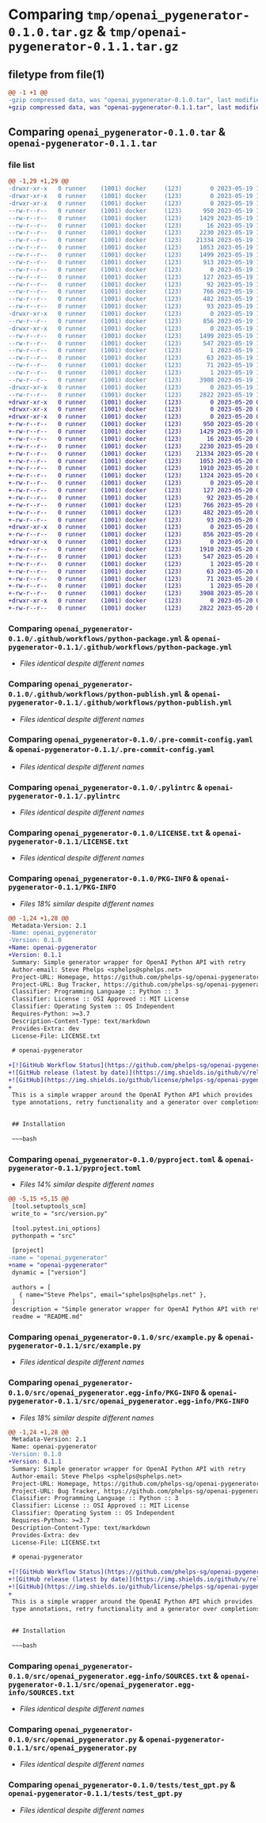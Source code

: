 # Comparing `tmp/openai_pygenerator-0.1.0.tar.gz` & `tmp/openai-pygenerator-0.1.1.tar.gz`

## filetype from file(1)

```diff
@@ -1 +1 @@
-gzip compressed data, was "openai_pygenerator-0.1.0.tar", last modified: Fri May 19 15:54:07 2023, max compression
+gzip compressed data, was "openai-pygenerator-0.1.1.tar", last modified: Sat May 20 08:07:55 2023, max compression
```

## Comparing `openai_pygenerator-0.1.0.tar` & `openai-pygenerator-0.1.1.tar`

### file list

```diff
@@ -1,29 +1,29 @@
-drwxr-xr-x   0 runner    (1001) docker     (123)        0 2023-05-19 15:54:07.641098 openai_pygenerator-0.1.0/
-drwxr-xr-x   0 runner    (1001) docker     (123)        0 2023-05-19 15:54:07.637098 openai_pygenerator-0.1.0/.github/
-drwxr-xr-x   0 runner    (1001) docker     (123)        0 2023-05-19 15:54:07.641098 openai_pygenerator-0.1.0/.github/workflows/
--rw-r--r--   0 runner    (1001) docker     (123)      950 2023-05-19 15:53:56.000000 openai_pygenerator-0.1.0/.github/workflows/python-package.yml
--rw-r--r--   0 runner    (1001) docker     (123)     1429 2023-05-19 15:53:56.000000 openai_pygenerator-0.1.0/.github/workflows/python-publish.yml
--rw-r--r--   0 runner    (1001) docker     (123)       16 2023-05-19 15:53:56.000000 openai_pygenerator-0.1.0/.gitignore
--rw-r--r--   0 runner    (1001) docker     (123)     2230 2023-05-19 15:53:56.000000 openai_pygenerator-0.1.0/.pre-commit-config.yaml
--rw-r--r--   0 runner    (1001) docker     (123)    21334 2023-05-19 15:53:56.000000 openai_pygenerator-0.1.0/.pylintrc
--rw-r--r--   0 runner    (1001) docker     (123)     1053 2023-05-19 15:53:56.000000 openai_pygenerator-0.1.0/LICENSE.txt
--rw-r--r--   0 runner    (1001) docker     (123)     1499 2023-05-19 15:54:07.641098 openai_pygenerator-0.1.0/PKG-INFO
--rw-r--r--   0 runner    (1001) docker     (123)      913 2023-05-19 15:53:56.000000 openai_pygenerator-0.1.0/README.md
--rw-r--r--   0 runner    (1001) docker     (123)        0 2023-05-19 15:53:56.000000 openai_pygenerator-0.1.0/conftest.py
--rw-r--r--   0 runner    (1001) docker     (123)      127 2023-05-19 15:53:56.000000 openai_pygenerator-0.1.0/mypy-tests.ini
--rw-r--r--   0 runner    (1001) docker     (123)       92 2023-05-19 15:53:56.000000 openai_pygenerator-0.1.0/mypy.ini
--rw-r--r--   0 runner    (1001) docker     (123)      766 2023-05-19 15:53:56.000000 openai_pygenerator-0.1.0/pyproject.toml
--rw-r--r--   0 runner    (1001) docker     (123)      482 2023-05-19 15:54:07.641098 openai_pygenerator-0.1.0/setup.cfg
--rw-r--r--   0 runner    (1001) docker     (123)       93 2023-05-19 15:53:56.000000 openai_pygenerator-0.1.0/setup.py
-drwxr-xr-x   0 runner    (1001) docker     (123)        0 2023-05-19 15:54:07.641098 openai_pygenerator-0.1.0/src/
--rw-r--r--   0 runner    (1001) docker     (123)      856 2023-05-19 15:53:56.000000 openai_pygenerator-0.1.0/src/example.py
-drwxr-xr-x   0 runner    (1001) docker     (123)        0 2023-05-19 15:54:07.641098 openai_pygenerator-0.1.0/src/openai_pygenerator.egg-info/
--rw-r--r--   0 runner    (1001) docker     (123)     1499 2023-05-19 15:54:07.000000 openai_pygenerator-0.1.0/src/openai_pygenerator.egg-info/PKG-INFO
--rw-r--r--   0 runner    (1001) docker     (123)      547 2023-05-19 15:54:07.000000 openai_pygenerator-0.1.0/src/openai_pygenerator.egg-info/SOURCES.txt
--rw-r--r--   0 runner    (1001) docker     (123)        1 2023-05-19 15:54:07.000000 openai_pygenerator-0.1.0/src/openai_pygenerator.egg-info/dependency_links.txt
--rw-r--r--   0 runner    (1001) docker     (123)       63 2023-05-19 15:54:07.000000 openai_pygenerator-0.1.0/src/openai_pygenerator.egg-info/entry_points.txt
--rw-r--r--   0 runner    (1001) docker     (123)       71 2023-05-19 15:54:07.000000 openai_pygenerator-0.1.0/src/openai_pygenerator.egg-info/requires.txt
--rw-r--r--   0 runner    (1001) docker     (123)        1 2023-05-19 15:54:07.000000 openai_pygenerator-0.1.0/src/openai_pygenerator.egg-info/top_level.txt
--rw-r--r--   0 runner    (1001) docker     (123)     3908 2023-05-19 15:53:56.000000 openai_pygenerator-0.1.0/src/openai_pygenerator.py
-drwxr-xr-x   0 runner    (1001) docker     (123)        0 2023-05-19 15:54:07.641098 openai_pygenerator-0.1.0/tests/
--rw-r--r--   0 runner    (1001) docker     (123)     2822 2023-05-19 15:53:56.000000 openai_pygenerator-0.1.0/tests/test_gpt.py
+drwxr-xr-x   0 runner    (1001) docker     (123)        0 2023-05-20 08:07:55.347290 openai-pygenerator-0.1.1/
+drwxr-xr-x   0 runner    (1001) docker     (123)        0 2023-05-20 08:07:55.343290 openai-pygenerator-0.1.1/.github/
+drwxr-xr-x   0 runner    (1001) docker     (123)        0 2023-05-20 08:07:55.343290 openai-pygenerator-0.1.1/.github/workflows/
+-rw-r--r--   0 runner    (1001) docker     (123)      950 2023-05-20 08:07:40.000000 openai-pygenerator-0.1.1/.github/workflows/python-package.yml
+-rw-r--r--   0 runner    (1001) docker     (123)     1429 2023-05-20 08:07:40.000000 openai-pygenerator-0.1.1/.github/workflows/python-publish.yml
+-rw-r--r--   0 runner    (1001) docker     (123)       16 2023-05-20 08:07:40.000000 openai-pygenerator-0.1.1/.gitignore
+-rw-r--r--   0 runner    (1001) docker     (123)     2230 2023-05-20 08:07:40.000000 openai-pygenerator-0.1.1/.pre-commit-config.yaml
+-rw-r--r--   0 runner    (1001) docker     (123)    21334 2023-05-20 08:07:40.000000 openai-pygenerator-0.1.1/.pylintrc
+-rw-r--r--   0 runner    (1001) docker     (123)     1053 2023-05-20 08:07:40.000000 openai-pygenerator-0.1.1/LICENSE.txt
+-rw-r--r--   0 runner    (1001) docker     (123)     1910 2023-05-20 08:07:55.347290 openai-pygenerator-0.1.1/PKG-INFO
+-rw-r--r--   0 runner    (1001) docker     (123)     1324 2023-05-20 08:07:40.000000 openai-pygenerator-0.1.1/README.md
+-rw-r--r--   0 runner    (1001) docker     (123)        0 2023-05-20 08:07:40.000000 openai-pygenerator-0.1.1/conftest.py
+-rw-r--r--   0 runner    (1001) docker     (123)      127 2023-05-20 08:07:40.000000 openai-pygenerator-0.1.1/mypy-tests.ini
+-rw-r--r--   0 runner    (1001) docker     (123)       92 2023-05-20 08:07:40.000000 openai-pygenerator-0.1.1/mypy.ini
+-rw-r--r--   0 runner    (1001) docker     (123)      766 2023-05-20 08:07:40.000000 openai-pygenerator-0.1.1/pyproject.toml
+-rw-r--r--   0 runner    (1001) docker     (123)      482 2023-05-20 08:07:55.347290 openai-pygenerator-0.1.1/setup.cfg
+-rw-r--r--   0 runner    (1001) docker     (123)       93 2023-05-20 08:07:40.000000 openai-pygenerator-0.1.1/setup.py
+drwxr-xr-x   0 runner    (1001) docker     (123)        0 2023-05-20 08:07:55.343290 openai-pygenerator-0.1.1/src/
+-rw-r--r--   0 runner    (1001) docker     (123)      856 2023-05-20 08:07:40.000000 openai-pygenerator-0.1.1/src/example.py
+drwxr-xr-x   0 runner    (1001) docker     (123)        0 2023-05-20 08:07:55.347290 openai-pygenerator-0.1.1/src/openai_pygenerator.egg-info/
+-rw-r--r--   0 runner    (1001) docker     (123)     1910 2023-05-20 08:07:55.000000 openai-pygenerator-0.1.1/src/openai_pygenerator.egg-info/PKG-INFO
+-rw-r--r--   0 runner    (1001) docker     (123)      547 2023-05-20 08:07:55.000000 openai-pygenerator-0.1.1/src/openai_pygenerator.egg-info/SOURCES.txt
+-rw-r--r--   0 runner    (1001) docker     (123)        1 2023-05-20 08:07:55.000000 openai-pygenerator-0.1.1/src/openai_pygenerator.egg-info/dependency_links.txt
+-rw-r--r--   0 runner    (1001) docker     (123)       63 2023-05-20 08:07:55.000000 openai-pygenerator-0.1.1/src/openai_pygenerator.egg-info/entry_points.txt
+-rw-r--r--   0 runner    (1001) docker     (123)       71 2023-05-20 08:07:55.000000 openai-pygenerator-0.1.1/src/openai_pygenerator.egg-info/requires.txt
+-rw-r--r--   0 runner    (1001) docker     (123)        1 2023-05-20 08:07:55.000000 openai-pygenerator-0.1.1/src/openai_pygenerator.egg-info/top_level.txt
+-rw-r--r--   0 runner    (1001) docker     (123)     3908 2023-05-20 08:07:40.000000 openai-pygenerator-0.1.1/src/openai_pygenerator.py
+drwxr-xr-x   0 runner    (1001) docker     (123)        0 2023-05-20 08:07:55.347290 openai-pygenerator-0.1.1/tests/
+-rw-r--r--   0 runner    (1001) docker     (123)     2822 2023-05-20 08:07:40.000000 openai-pygenerator-0.1.1/tests/test_gpt.py
```

### Comparing `openai_pygenerator-0.1.0/.github/workflows/python-package.yml` & `openai-pygenerator-0.1.1/.github/workflows/python-package.yml`

 * *Files identical despite different names*

### Comparing `openai_pygenerator-0.1.0/.github/workflows/python-publish.yml` & `openai-pygenerator-0.1.1/.github/workflows/python-publish.yml`

 * *Files identical despite different names*

### Comparing `openai_pygenerator-0.1.0/.pre-commit-config.yaml` & `openai-pygenerator-0.1.1/.pre-commit-config.yaml`

 * *Files identical despite different names*

### Comparing `openai_pygenerator-0.1.0/.pylintrc` & `openai-pygenerator-0.1.1/.pylintrc`

 * *Files identical despite different names*

### Comparing `openai_pygenerator-0.1.0/LICENSE.txt` & `openai-pygenerator-0.1.1/LICENSE.txt`

 * *Files identical despite different names*

### Comparing `openai_pygenerator-0.1.0/PKG-INFO` & `openai-pygenerator-0.1.1/PKG-INFO`

 * *Files 18% similar despite different names*

```diff
@@ -1,24 +1,28 @@
 Metadata-Version: 2.1
-Name: openai_pygenerator
-Version: 0.1.0
+Name: openai-pygenerator
+Version: 0.1.1
 Summary: Simple generator wrapper for OpenAI Python API with retry
 Author-email: Steve Phelps <sphelps@sphelps.net>
 Project-URL: Homepage, https://github.com/phelps-sg/openai-pygenerator
 Project-URL: Bug Tracker, https://github.com/phelps-sg/openai-pygenerator/issues
 Classifier: Programming Language :: Python :: 3
 Classifier: License :: OSI Approved :: MIT License
 Classifier: Operating System :: OS Independent
 Requires-Python: >=3.7
 Description-Content-Type: text/markdown
 Provides-Extra: dev
 License-File: LICENSE.txt
 
 # openai-pygenerator
 
+[![GitHub Workflow Status](https://github.com/phelps-sg/openai-pygenerator/actions/workflows/python-package.yml/badge.svg)](https://github.com/phelps-sg/openai-generator/actions/workflows/continouos-integration.yml)
+![GitHub release (latest by date)](https://img.shields.io/github/v/release/phelps-sg/openai-pygenerator)
+![GitHub](https://img.shields.io/github/license/phelps-sg/openai-pygenerator?color=blue)
+
 This is a simple wrapper around the OpenAI Python API which provides
 type annotations, retry functionality and a generator over completions.
 
 
 ## Installation
 
 ~~~bash
```

### Comparing `openai_pygenerator-0.1.0/pyproject.toml` & `openai-pygenerator-0.1.1/pyproject.toml`

 * *Files 14% similar despite different names*

```diff
@@ -5,15 +5,15 @@
 [tool.setuptools_scm]
 write_to = "src/version.py"
 
 [tool.pytest.ini_options]
 pythonpath = "src"
 
 [project]
-name = "openai_pygenerator"
+name = "openai-pygenerator"
 dynamic = ["version"]
 
 authors = [
   { name="Steve Phelps", email="sphelps@sphelps.net" },
 ]
 description = "Simple generator wrapper for OpenAI Python API with retry"
 readme = "README.md"
```

### Comparing `openai_pygenerator-0.1.0/src/example.py` & `openai-pygenerator-0.1.1/src/example.py`

 * *Files identical despite different names*

### Comparing `openai_pygenerator-0.1.0/src/openai_pygenerator.egg-info/PKG-INFO` & `openai-pygenerator-0.1.1/src/openai_pygenerator.egg-info/PKG-INFO`

 * *Files 18% similar despite different names*

```diff
@@ -1,24 +1,28 @@
 Metadata-Version: 2.1
 Name: openai-pygenerator
-Version: 0.1.0
+Version: 0.1.1
 Summary: Simple generator wrapper for OpenAI Python API with retry
 Author-email: Steve Phelps <sphelps@sphelps.net>
 Project-URL: Homepage, https://github.com/phelps-sg/openai-pygenerator
 Project-URL: Bug Tracker, https://github.com/phelps-sg/openai-pygenerator/issues
 Classifier: Programming Language :: Python :: 3
 Classifier: License :: OSI Approved :: MIT License
 Classifier: Operating System :: OS Independent
 Requires-Python: >=3.7
 Description-Content-Type: text/markdown
 Provides-Extra: dev
 License-File: LICENSE.txt
 
 # openai-pygenerator
 
+[![GitHub Workflow Status](https://github.com/phelps-sg/openai-pygenerator/actions/workflows/python-package.yml/badge.svg)](https://github.com/phelps-sg/openai-generator/actions/workflows/continouos-integration.yml)
+![GitHub release (latest by date)](https://img.shields.io/github/v/release/phelps-sg/openai-pygenerator)
+![GitHub](https://img.shields.io/github/license/phelps-sg/openai-pygenerator?color=blue)
+
 This is a simple wrapper around the OpenAI Python API which provides
 type annotations, retry functionality and a generator over completions.
 
 
 ## Installation
 
 ~~~bash
```

### Comparing `openai_pygenerator-0.1.0/src/openai_pygenerator.egg-info/SOURCES.txt` & `openai-pygenerator-0.1.1/src/openai_pygenerator.egg-info/SOURCES.txt`

 * *Files identical despite different names*

### Comparing `openai_pygenerator-0.1.0/src/openai_pygenerator.py` & `openai-pygenerator-0.1.1/src/openai_pygenerator.py`

 * *Files identical despite different names*

### Comparing `openai_pygenerator-0.1.0/tests/test_gpt.py` & `openai-pygenerator-0.1.1/tests/test_gpt.py`

 * *Files identical despite different names*

